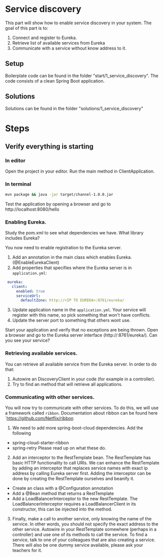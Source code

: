 # Service discovery
This part will show how to enable service discovery in your system. The goal of this part is to:
1. Connect and register to Eureka.
2. Retrieve list of available services from Eureka
3. Communicate with a service without know address to it.

## Setup
Boilerplate code can be found in the folder "start/1_service_discovery". 
The code consists of a clean Spring Boot application.

## Solutions
Solutions can be found in the folder "solutions/1_service_discovery"

# Steps

## Verify everything is starting
### In editor
Open the project in your editor. Run the main method in ClientApplication.
 
### In terminal
```sh
mvn package && java -jar target/channel-1.0.0.jar
```

Test the application by opening a browser and go to http://localhost:8080/hello

### Enabling Eureka.
Study the pom.xml to see what dependencies we have. What library includes Eureka?

You now need to enable registration to the Eureka server.
1. Add an annotation in the main class which enables Eureka. (@EnableEurekaClient)
2. Add properties that specifies where the Eureka server is in `application.yml`:
```yaml
 eureka:
   client:
     enabled: true
     serviceUrl:
       defaultZone: http://<IP TO EUREKA>:8761/eureka/
```
3. Update application name in the `application.yml`. Your service will register with this name,
so pick something that won't have conflicts.
4. Update the server port to something that others wont use.

Start your application and verify that no exceptions are being thrown. Open a browser and go to the 
Eureka server interface (http://<IP TO EUREKA>:8761/eureka/). Can you see your service?

### Retrieving available services.
You can retrieve all available service from the Eureka server. In order to do that:
1. Autowire an DiscoveryClient in your code (for example in a controller).
2. Try to find an method that will retrieve all applications.

### Communicating with other services.
You will now try to communicate with other services. To do this, we will use a framework called `ribbon`.
Documentation about ribbon can be found here `https://github.com/Netflix/ribbon

1. We need to add more spring-boot-cloud dependencies. Add the following
 * spring-cloud-starter-ribbon
 * spring-retry
 Please read up on what these do.
 
2. Add an interceptor to the RestTemplate bean. The RestTemplate has basic HTTP functionality to call URIs.
 We can enhance the RestTemplate by adding an interceptor that replaces service names with exact ip address by calling Eureka 
 server first. Adding the interceptor can be done by creating the RestTemplate ourselves and beanify it.
 * Create an class with a @Configuration annotation
 * Add a @Bean method that returns a RestTemplate
 * Add a LoadBalancerInterceptor to the new RestTemplate. The LoadBalancerInterceptor requires a LoadBalancerClient in its
 constructor, this can be injected into the method.
 
3. Finally, make a call to another service, only knowing the name of the service. In other words, you should not specify
the exact address to the other service. Autowire in your RestTemplate somewhere (perhaps in a controller) and use one
of its methods to call the service. To find a service, talk to one of your colleagues that are also creating a service.
There will also be one dummy service available, please ask your teachers for it.